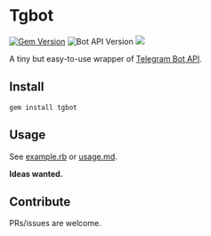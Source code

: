# Tgbot

[![Gem Version](https://badge.fury.io/rb/tgbot.svg)](https://badge.fury.io/rb/tgbot)
![Bot API Version](https://img.shields.io/badge/Bot%20API-3.6-blue.svg?style=flat-square)
![](https://img.shields.io/badge/License-MIT-lightgrey.svg?style=flat-square)

A tiny but easy-to-use wrapper of [Telegram Bot API](https://core.telegram.org/bots/api).

## Install

    gem install tgbot

## Usage

See [example.rb](example.rb) or [usage.md](usage.md).

**Ideas wanted.**

## Contribute

PRs/issues are welcome.
